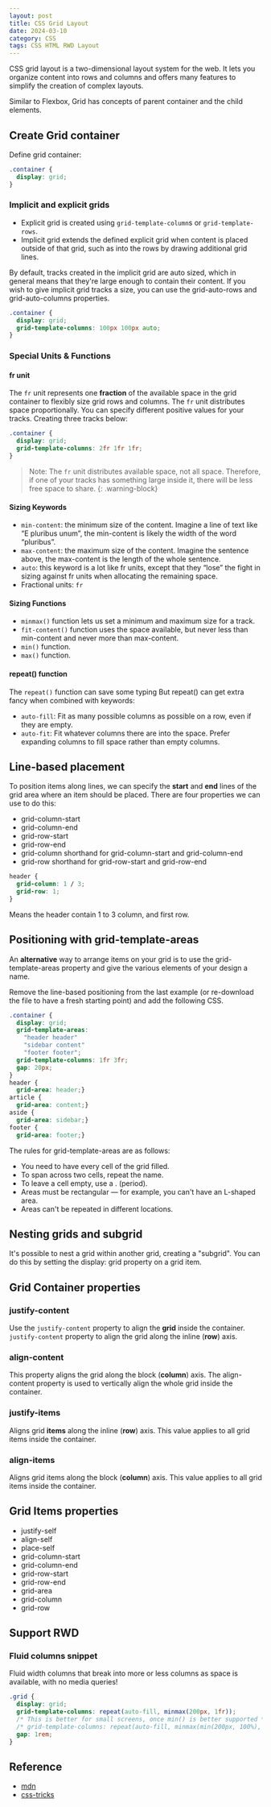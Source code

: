 ```yaml
---
layout: post
title: CSS Grid Layout
date: 2024-03-10
category: CSS
tags: CSS HTML RWD Layout
---
```


CSS grid layout is a two-dimensional layout system for the web. It lets you organize content into rows and columns and offers many features to simplify the creation of complex layouts. 

Similar to Flexbox, Grid has concepts of parent container and the child elements.

## Create Grid container

Define grid container:
```css
.container {
  display: grid;
}
```

### Implicit and explicit grids

- Explicit grid is created using `grid-template-column`s or `grid-template-rows`.
- Implicit grid extends the defined explicit grid when content is placed outside of that grid, such as into the rows by drawing additional grid lines.

By default, tracks created in the implicit grid are auto sized, which in general means that they're large enough to contain their content. If you wish to give implicit grid tracks a size, you can use the grid-auto-rows and grid-auto-columns properties.

```css
.container {
  display: grid;
  grid-template-columns: 100px 100px auto;
}
```

### Special Units & Functions

#### fr unit

The `fr` unit represents one **fraction** of the available space in the grid container to flexibly size grid rows and columns.
The `fr` unit distributes space proportionally. You can specify different positive values for your tracks.  Creating three tracks below:
```css
.container {
  display: grid;
  grid-template-columns: 2fr 1fr 1fr;
}
```
> Note: The `fr` unit distributes available space, not all space. Therefore, if one of your tracks has something large inside it, there will be less free space to share.
{: .warning-block}

#### Sizing Keywords
- `min-content`: the minimum size of the content. Imagine a line of text like “E pluribus unum”, the min-content is likely the width of the word “pluribus”.
- `max-content`: the maximum size of the content. Imagine the sentence above, the max-content is the length of the whole sentence.
- `auto`: this keyword is a lot like fr units, except that they “lose” the fight in sizing against fr units when allocating the remaining space.
- Fractional units: `fr`

#### Sizing Functions
- `minmax()` function lets us set a minimum and maximum size for a track.
- `fit-content()` function uses the space available, but never less than min-content and never more than max-content.
- `min()` function.
- `max()` function.

#### repeat() function
The `repeat()` function can save some typing
But repeat() can get extra fancy when combined with keywords:
- `auto-fill`: Fit as many possible columns as possible on a row, even if they are empty.
- `auto-fit`: Fit whatever columns there are into the space. Prefer expanding columns to fill space rather than empty columns.

## Line-based placement

To position items along lines, we can specify the **start** and **end** lines of the grid area where an item should be placed. There are four properties we can use to do this:

- grid-column-start
- grid-column-end
- grid-row-start
- grid-row-end
- grid-column shorthand for grid-column-start and grid-column-end
- grid-row shorthand for grid-row-start and grid-row-end

```css
header {
  grid-column: 1 / 3;
  grid-row: 1;
}
```
Means the header contain 1 to 3 column, and first row.

## Positioning with grid-template-areas

An **alternative** way to arrange items on your grid is to use the grid-template-areas property and give the various elements of your design a name.

Remove the line-based positioning from the last example (or re-download the file to have a fresh starting point) and add the following CSS.

```css
.container {
  display: grid;
  grid-template-areas:
    "header header"
    "sidebar content"
    "footer footer";
  grid-template-columns: 1fr 3fr;
  gap: 20px;
}
header {
  grid-area: header;}
article {
  grid-area: content;}
aside {
  grid-area: sidebar;}
footer {
  grid-area: footer;}
```
The rules for grid-template-areas are as follows:
- You need to have every cell of the grid filled.
- To span across two cells, repeat the name.
- To leave a cell empty, use a . (period).
- Areas must be rectangular — for example, you can't have an L-shaped area.
- Areas can't be repeated in different locations.

## Nesting grids and subgrid
It's possible to nest a grid within another grid, creating a "subgrid". You can do this by setting the display: grid property on a grid item.

## Grid Container properties

### justify-content
Use the `justify-content` property to align the **grid** inside the container. 
`justify-content` property to align the grid along the inline (**row**) axis.

### align-content
This property aligns the grid along the block (**column**) axis.
The align-content property is used to vertically align the whole grid inside the container.

### justify-items
Aligns grid **items** along the inline (**row**) axis. This value applies to all grid items inside the container.

### align-items
Aligns grid items along the block (**column**) axis. This value applies to all grid items inside the container.

## Grid Items properties

- justify-self
- align-self
- place-self
- grid-column-start
- grid-column-end
- grid-row-start
- grid-row-end
- grid-area
- grid-column
- grid-row

## Support RWD

### Fluid columns snippet

Fluid width columns that break into more or less columns as space is available, with no media queries!
```css
.grid {
  display: grid;
  grid-template-columns: repeat(auto-fill, minmax(200px, 1fr));
  /* This is better for small screens, once min() is better supported */
  /* grid-template-columns: repeat(auto-fill, minmax(min(200px, 100%), 1fr)); */
  gap: 1rem;
}
```

## Reference

- [mdn](https://developer.mozilla.org/en-US/docs/Learn/CSS/CSS_layout/Grids)
- [css-tricks](https://css-tricks.com/snippets/css/complete-guide-grid)
